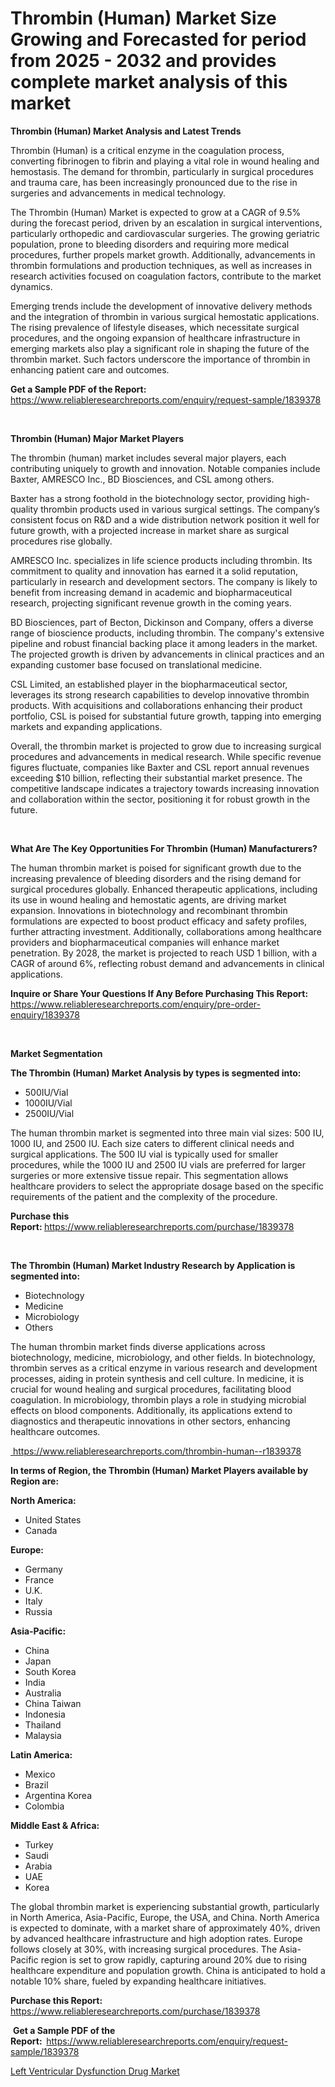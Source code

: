 <p><h1>Thrombin (Human) Market Size Growing and Forecasted for period from 2025 - 2032 and provides complete market analysis of this market</h1></p><p><strong>Thrombin (Human) Market Analysis and Latest Trends</strong></p>
<p><p>Thrombin (Human) is a critical enzyme in the coagulation process, converting fibrinogen to fibrin and playing a vital role in wound healing and hemostasis. The demand for thrombin, particularly in surgical procedures and trauma care, has been increasingly pronounced due to the rise in surgeries and advancements in medical technology.</p><p>The Thrombin (Human) Market is expected to grow at a CAGR of 9.5% during the forecast period, driven by an escalation in surgical interventions, particularly orthopedic and cardiovascular surgeries. The growing geriatric population, prone to bleeding disorders and requiring more medical procedures, further propels market growth. Additionally, advancements in thrombin formulations and production techniques, as well as increases in research activities focused on coagulation factors, contribute to the market dynamics.</p><p>Emerging trends include the development of innovative delivery methods and the integration of thrombin in various surgical hemostatic applications. The rising prevalence of lifestyle diseases, which necessitate surgical procedures, and the ongoing expansion of healthcare infrastructure in emerging markets also play a significant role in shaping the future of the thrombin market. Such factors underscore the importance of thrombin in enhancing patient care and outcomes.</p></p>
<p><strong>Get a Sample PDF of the Report:&nbsp;</strong> <a href="https://www.reliableresearchreports.com/enquiry/request-sample/1839378?utm_campaign=3292&utm_medium=2&utm_source=Github&utm_content=ia&utm_term=09032025&utm_id=thrombin-human">https://www.reliableresearchreports.com/enquiry/request-sample/1839378</a></p>
<p>&nbsp;</p>
<p><strong>Thrombin (Human) Major Market Players</strong></p>
<p><p>The thrombin (human) market includes several major players, each contributing uniquely to growth and innovation. Notable companies include Baxter, AMRESCO Inc., BD Biosciences, and CSL among others.</p><p>Baxter has a strong foothold in the biotechnology sector, providing high-quality thrombin products used in various surgical settings. The company’s consistent focus on R&D and a wide distribution network position it well for future growth, with a projected increase in market share as surgical procedures rise globally.</p><p>AMRESCO Inc. specializes in life science products including thrombin. Its commitment to quality and innovation has earned it a solid reputation, particularly in research and development sectors. The company is likely to benefit from increasing demand in academic and biopharmaceutical research, projecting significant revenue growth in the coming years.</p><p>BD Biosciences, part of Becton, Dickinson and Company, offers a diverse range of bioscience products, including thrombin. The company's extensive pipeline and robust financial backing place it among leaders in the market. The projected growth is driven by advancements in clinical practices and an expanding customer base focused on translational medicine.</p><p>CSL Limited, an established player in the biopharmaceutical sector, leverages its strong research capabilities to develop innovative thrombin products. With acquisitions and collaborations enhancing their product portfolio, CSL is poised for substantial future growth, tapping into emerging markets and expanding applications.</p><p>Overall, the thrombin market is projected to grow due to increasing surgical procedures and advancements in medical research. While specific revenue figures fluctuate, companies like Baxter and CSL report annual revenues exceeding $10 billion, reflecting their substantial market presence. The competitive landscape indicates a trajectory towards increasing innovation and collaboration within the sector, positioning it for robust growth in the future.</p></p>
<p>&nbsp;</p>
<p><strong>What Are The Key Opportunities For Thrombin (Human) Manufacturers?</strong></p>
<p><p>The human thrombin market is poised for significant growth due to the increasing prevalence of bleeding disorders and the rising demand for surgical procedures globally. Enhanced therapeutic applications, including its use in wound healing and hemostatic agents, are driving market expansion. Innovations in biotechnology and recombinant thrombin formulations are expected to boost product efficacy and safety profiles, further attracting investment. Additionally, collaborations among healthcare providers and biopharmaceutical companies will enhance market penetration. By 2028, the market is projected to reach USD 1 billion, with a CAGR of around 6%, reflecting robust demand and advancements in clinical applications.</p></p>
<p><strong>Inquire or Share Your Questions If Any Before Purchasing This Report:</strong> <a href="https://www.reliableresearchreports.com/enquiry/pre-order-enquiry/1839378?utm_campaign=3292&utm_medium=2&utm_source=Github&utm_content=ia&utm_term=09032025&utm_id=thrombin-human">https://www.reliableresearchreports.com/enquiry/pre-order-enquiry/1839378</a></p>
<p>&nbsp;</p>
<p><strong>Market Segmentation</strong></p>
<p><strong>The Thrombin (Human) Market Analysis by types is segmented into:</strong></p>
<p><ul><li>500IU/Vial</li><li>1000IU/Vial</li><li>2500IU/Vial</li></ul></p>
<p><p>The human thrombin market is segmented into three main vial sizes: 500 IU, 1000 IU, and 2500 IU. Each size caters to different clinical needs and surgical applications. The 500 IU vial is typically used for smaller procedures, while the 1000 IU and 2500 IU vials are preferred for larger surgeries or more extensive tissue repair. This segmentation allows healthcare providers to select the appropriate dosage based on the specific requirements of the patient and the complexity of the procedure.</p></p>
<p><strong>Purchase this Report:&nbsp;</strong><a href="https://www.reliableresearchreports.com/purchase/1839378?utm_campaign=3292&utm_medium=2&utm_source=Github&utm_content=ia&utm_term=09032025&utm_id=thrombin-human">https://www.reliableresearchreports.com/purchase/1839378</a></p>
<p>&nbsp;</p>
<p><strong>The Thrombin (Human) Market Industry Research by Application is segmented into:</strong></p>
<p><ul><li>Biotechnology</li><li>Medicine</li><li>Microbiology</li><li>Others</li></ul></p>
<p><p>The human thrombin market finds diverse applications across biotechnology, medicine, microbiology, and other fields. In biotechnology, thrombin serves as a critical enzyme in various research and development processes, aiding in protein synthesis and cell culture. In medicine, it is crucial for wound healing and surgical procedures, facilitating blood coagulation. In microbiology, thrombin plays a role in studying microbial effects on blood components. Additionally, its applications extend to diagnostics and therapeutic innovations in other sectors, enhancing healthcare outcomes.</p></p>
<p><a href="https://www.reliableresearchreports.com/thrombin-human--r1839378?utm_campaign=3292&utm_medium=2&utm_source=Github&utm_content=ia&utm_term=09032025&utm_id=thrombin-human">&nbsp;https://www.reliableresearchreports.com/thrombin-human--r1839378</a></p>
<p><strong>In terms of Region, the Thrombin (Human) Market Players available by Region are:</strong></p>
<p>
    <p> <strong> North America: </strong>
        <ul>
            <li>United States</li>
            <li>Canada</li>
        </ul>
        </p> 
    <p> <strong> Europe: </strong>
        <ul>
            <li>Germany</li>
            <li>France</li>
            <li>U.K.</li>
            <li>Italy</li>
            <li>Russia</li>
        </ul>
        </p> 
    <p> <strong> Asia-Pacific: </strong>
        <ul>
            <li>China</li>
            <li>Japan</li>
            <li>South Korea</li>
            <li>India</li>
            <li>Australia</li>
            <li>China Taiwan</li>
            <li>Indonesia</li>
            <li>Thailand</li>
            <li>Malaysia</li>
        </ul>
        </p> 
    <p> <strong> Latin America: </strong>
        <ul>
            <li>Mexico</li>
            <li>Brazil</li>
            <li>Argentina Korea</li>
            <li>Colombia</li>
        </ul>
        </p> 
    <p> <strong> Middle East & Africa: </strong>
        <ul>
            <li>Turkey</li>
            <li>Saudi</li>
            <li>Arabia</li>
            <li>UAE</li>
            <li>Korea</li>
        </ul>
    </p>
    </p>
<p><p>The global thrombin market is experiencing substantial growth, particularly in North America, Asia-Pacific, Europe, the USA, and China. North America is expected to dominate, with a market share of approximately 40%, driven by advanced healthcare infrastructure and high adoption rates. Europe follows closely at 30%, with increasing surgical procedures. The Asia-Pacific region is set to grow rapidly, capturing around 20% due to rising healthcare expenditure and population growth. China is anticipated to hold a notable 10% share, fueled by expanding healthcare initiatives.</p></p>
<p><strong>Purchase this Report: </strong><a href="https://www.reliableresearchreports.com/purchase/1839378?utm_campaign=3292&utm_medium=2&utm_source=Github&utm_content=ia&utm_term=09032025&utm_id=thrombin-human">https://www.reliableresearchreports.com/purchase/1839378</a></p>
<p>&nbsp;<strong>Get a Sample PDF of the Report:&nbsp;&nbsp;</strong><a href="https://www.reliableresearchreports.com/enquiry/request-sample/1839378?utm_campaign=3292&utm_medium=2&utm_source=Github&utm_content=ia&utm_term=09032025&utm_id=thrombin-human">https://www.reliableresearchreports.com/enquiry/request-sample/1839378</a></p>
<p><strong></strong></p>
<p><p><a href="https://github.com/lefiobakali/Market-Research-Report-List-1/blob/main/left-ventricular-dysfunction-drug-market.md?utm_campaign=3292&utm_medium=2&utm_source=Github&utm_content=ia&utm_term=09032025&utm_id=thrombin-human">Left Ventricular Dysfunction Drug Market</a></p></p>
